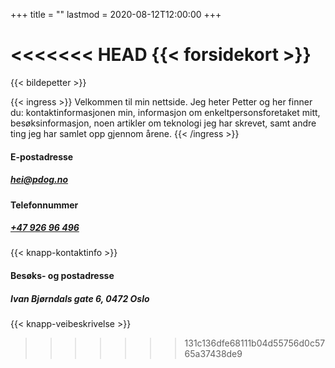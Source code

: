 +++
title = ""
lastmod = 2020-08-12T12:00:00
+++

<<<<<<< HEAD
{{< forsidekort >}}
=======
{{< bildepetter >}}

{{< ingress >}}
Velkommen til min nettside. Jeg heter Petter og her finner du:
kontaktinformasjonen min, informasjon om enkeltpersonsforetaket mitt,
besøksinformasjon, noen artikler om teknologi jeg har skrevet, samt andre
ting jeg har samlet opp gjennom årene.
{{< /ingress >}}

#### E-postadresse

##### hei@pdog.no

#### Telefonnummer

##### [+47&nbsp;926&nbsp;96&nbsp;496](tel:+4792696496)

{{< knapp-kontaktinfo >}}

#### Besøks- og postadresse

##### Ivan Bjørndals gate 6, 0472 Oslo

{{< knapp-veibeskrivelse >}}
>>>>>>> 131c136dfe68111b04d55756d0c5765a37438de9
